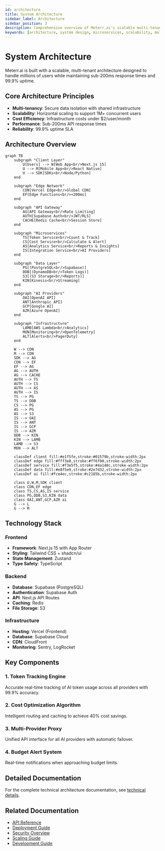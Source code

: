```yaml
---
id: architecture
title: System Architecture
sidebar_label: Architecture
sidebar_position: 3
description: Comprehensive overview of Meterr.ai's scalable multi-tenant architecture
keywords: [architecture, system design, microservices, scalability, multi-tenant]
---
```


# System Architecture

Meterr.ai is built with a scalable, multi-tenant architecture designed to handle millions of users while maintaining sub-200ms response times and 99.9% uptime.

## Core Architecture Principles

- **Multi-tenancy**: Secure data isolation with shared infrastructure
- **Scalability**: Horizontal scaling to support 1M+ concurrent users
- **Cost Efficiency**: Infrastructure costs under $2/user/month
- **Performance**: Sub-200ms API response times
- **Reliability**: 99.9% uptime SLA

## Architecture Overview

```mermaid
graph TB
    subgraph "Client Layer"
        U[Users] --> W[Web App<br/>Next.js 15]
        U --> M[Mobile App<br/>React Native]
        U --> SDK[SDKs<br/>Node/Python]
    end
    
    subgraph "Edge Network"
        CDN[Vercel Edge<br/>Global CDN]
        EF[Edge Functions<br/><200ms]
    end
    
    subgraph "API Gateway"
        AG[API Gateway<br/>Rate Limiting]
        AUTH[Supabase Auth<br/>JWT/RLS]
        CACHE[Redis Cache<br/>Session Store]
    end
    
    subgraph "Microservices"
        TS[Token Service<br/>Count & Track]
        CS[Cost Service<br/>Calculate & Alert]
        AS[Analytics Service<br/>Reports & Insights]
        IS[Integration Service<br/>AI Providers]
    end
    
    subgraph "Data Layer"
        PG[(PostgreSQL<br/>Supabase)]
        DDB[(DynamoDB<br/>Token Logs)]
        S3[(S3 Storage<br/>Reports)]
        KIN[Kinesis<br/>Streaming]
    end
    
    subgraph "AI Providers"
        OAI[OpenAI API]
        ANT[Anthropic API]
        GCP[Google AI]
        AZR[Azure OpenAI]
    end
    
    subgraph "Infrastructure"
        LAMB[AWS Lambda<br/>Analytics]
        MON[Monitoring<br/>OpenTelemetry]
        ALT[Alerts<br/>PagerDuty]
    end
    
    W --> CDN
    M --> CDN
    SDK --> AG
    CDN --> EF
    EF --> AG
    AG --> AUTH
    AG --> CACHE
    AUTH --> TS
    AUTH --> CS
    AUTH --> AS
    AUTH --> IS
    TS --> PG
    TS --> DDB
    CS --> PG
    AS --> PG
    AS --> S3
    IS --> OAI
    IS --> ANT
    IS --> GCP
    IS --> AZR
    DDB --> KIN
    KIN --> LAMB
    LAMB --> S3
    MON --> ALT
    
    classDef client fill:#e1f5fe,stroke:#01579b,stroke-width:2px
    classDef edge fill:#fff3e0,stroke:#ff6f00,stroke-width:2px
    classDef service fill:#f3e5f5,stroke:#4a148c,stroke-width:2px
    classDef data fill:#e8f5e9,stroke:#2e7d32,stroke-width:2px
    classDef ai fill:#fce4ec,stroke:#c2185b,stroke-width:2px
    
    class U,W,M,SDK client
    class CDN,EF edge
    class TS,CS,AS,IS service
    class PG,DDB,S3,KIN data
    class OAI,ANT,GCP,AZR ai
    G --> L
    G --> M
```

## Technology Stack

### Frontend
- **Framework**: Next.js 15 with App Router
- **Styling**: Tailwind CSS + shadcn/ui
- **State Management**: Zustand
- **Type Safety**: TypeScript

### Backend
- **Database**: Supabase (PostgreSQL)
- **Authentication**: Supabase Auth
- **API**: Next.js API Routes
- **Caching**: Redis
- **File Storage**: S3

### Infrastructure
- **Hosting**: Vercel (Frontend)
- **Database**: Supabase Cloud
- **CDN**: CloudFront
- **Monitoring**: Sentry, LogRocket

## Key Components

### 1. Token Tracking Engine
Accurate real-time tracking of AI token usage across all providers with 99.9% accuracy.

### 2. Cost Optimization Algorithm
Intelligent routing and caching to achieve 40% cost savings.

### 3. Multi-Provider Proxy
Unified API interface for all AI providers with automatic failover.

### 4. Budget Alert System
Real-time notifications when approaching budget limits.

## Detailed Documentation

For the complete technical architecture documentation, see [technical details](./architecture/technical-details.md).

## Related Documentation

- [API Reference](./api/overview)
- [Deployment Guide](./deployment-guide.md)
- [Security Overview](./security-checklist.md)
- [Scaling Guide](./SCALING)
- [Development Guide](./development-guide.md)